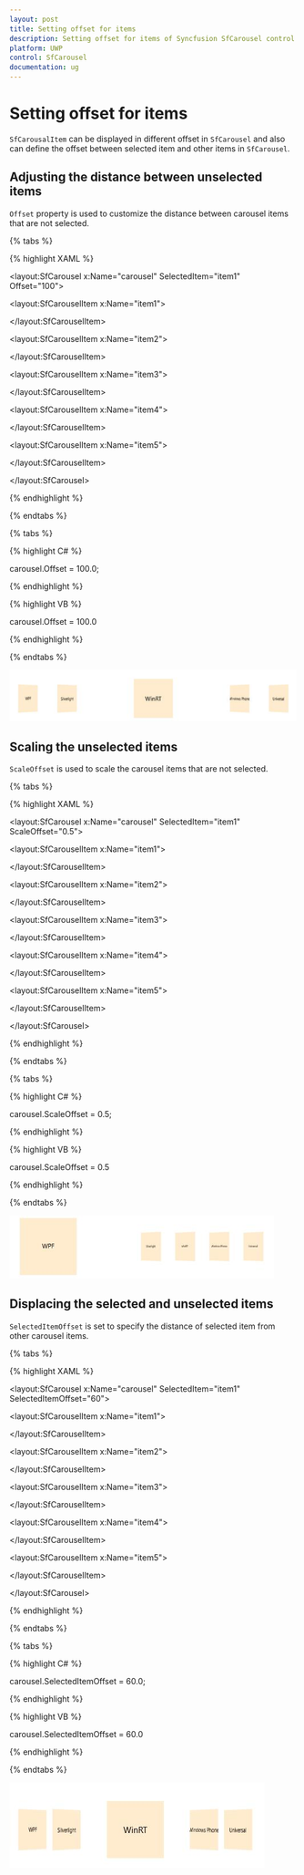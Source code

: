```yaml
---
layout: post
title: Setting offset for items
description: Setting offset for items of Syncfusion SfCarousel control for UWP
platform: UWP
control: SfCarousel
documentation: ug
---
```


# Setting offset for items

`SfCarousalItem` can be displayed in different offset in `SfCarousel` and also can define the offset between selected item and other items in `SfCarousel`.

## Adjusting the distance between unselected items

`Offset` property is used to customize the distance between carousel items that are not selected.

{% tabs %}

{% highlight XAML %}

<layout:SfCarousel x:Name="carousel" SelectedItem="item1" Offset="100">

<layout:SfCarouselItem x:Name="item1">

<Border Background="BlanchedAlmond" Height="100" Width="100">

<TextBlock Text="WPF" VerticalAlignment="Center" HorizontalAlignment="Center"/>

</Border>

</layout:SfCarouselItem>

<layout:SfCarouselItem x:Name="item2">

<Border Background="BlanchedAlmond" Height="100" Width="100">

<TextBlock Text="Silverlight" VerticalAlignment="Center" HorizontalAlignment="Center"/>

</Border>

</layout:SfCarouselItem>

<layout:SfCarouselItem x:Name="item3">

<Border Background="BlanchedAlmond" Height="100" Width="100">

<TextBlock Text="WinRT" VerticalAlignment="Center" HorizontalAlignment="Center"/>

</Border>

</layout:SfCarouselItem>

<layout:SfCarouselItem x:Name="item4">

<Border Background="BlanchedAlmond" Height="100" Width="100">

<TextBlock Text="Windows Phone" VerticalAlignment="Center" HorizontalAlignment="Center"/>

</Border>

</layout:SfCarouselItem>

<layout:SfCarouselItem x:Name="item5">

<Border Background="BlanchedAlmond" Height="100" Width="100">

<TextBlock Text="Universal" VerticalAlignment="Center" HorizontalAlignment="Center"/>

</Border>

</layout:SfCarouselItem>

</layout:SfCarousel>

{% endhighlight %}

{% endtabs %}

{% tabs %}

{% highlight C# %}

carousel.Offset = 100.0;

{% endhighlight %}

{% highlight VB %}

carousel.Offset = 100.0

{% endhighlight %}

{% endtabs %}

![Offset view](SfCarousel-images/SfCarousel-img9.jpeg)

## Scaling the unselected items

`ScaleOffset` is used to scale the carousel items that are not selected.

{% tabs %}

{% highlight XAML %}

<layout:SfCarousel x:Name="carousel" SelectedItem="item1" ScaleOffset="0.5">

<layout:SfCarouselItem x:Name="item1">

<Border Background="BlanchedAlmond" Height="100" Width="100">

<TextBlock Text="WPF" VerticalAlignment="Center" HorizontalAlignment="Center"/>

</Border>

</layout:SfCarouselItem>

<layout:SfCarouselItem x:Name="item2">

<Border Background="BlanchedAlmond" Height="100" Width="100">

<TextBlock Text="Silverlight" VerticalAlignment="Center" HorizontalAlignment="Center"/>

</Border>

</layout:SfCarouselItem>

<layout:SfCarouselItem x:Name="item3">

<Border Background="BlanchedAlmond" Height="100" Width="100">

<TextBlock Text="WinRT" VerticalAlignment="Center" HorizontalAlignment="Center"/>

</Border>

</layout:SfCarouselItem>

<layout:SfCarouselItem x:Name="item4">

<Border Background="BlanchedAlmond" Height="100" Width="100">

<TextBlock Text="Windows Phone" VerticalAlignment="Center" HorizontalAlignment="Center"/>

</Border>

</layout:SfCarouselItem>

<layout:SfCarouselItem x:Name="item5">

<Border Background="BlanchedAlmond" Height="100" Width="100">

<TextBlock Text="Universal" VerticalAlignment="Center" HorizontalAlignment="Center"/>

</Border>

</layout:SfCarouselItem>

</layout:SfCarousel>

{% endhighlight %}

{% endtabs %}

{% tabs %}

{% highlight C# %}

carousel.ScaleOffset = 0.5;

{% endhighlight %}

{% highlight VB %}

carousel.ScaleOffset = 0.5

{% endhighlight %}

{% endtabs %}

![ScaleOffset view](SfCarousel-images/SfCarousel-img10.jpeg)

## Displacing the selected and unselected items

`SelectedItemOffset` is set to specify the distance of selected item from other carousel items.

{% tabs %}

{% highlight XAML %}

<layout:SfCarousel x:Name="carousel" SelectedItem="item1" SelectedItemOffset="60">

<layout:SfCarouselItem x:Name="item1">

<Border Background="BlanchedAlmond" Height="100" Width="100">

<TextBlock Text="WPF" VerticalAlignment="Center" HorizontalAlignment="Center"/>

</Border>

</layout:SfCarouselItem>

<layout:SfCarouselItem x:Name="item2">

<Border Background="BlanchedAlmond" Height="100" Width="100">

<TextBlock Text="Silverlight" VerticalAlignment="Center" HorizontalAlignment="Center"/>

</Border>

</layout:SfCarouselItem>

<layout:SfCarouselItem x:Name="item3">

<Border Background="BlanchedAlmond" Height="100" Width="100">

<TextBlock Text="WinRT" VerticalAlignment="Center" HorizontalAlignment="Center"/>

</Border>

</layout:SfCarouselItem>

<layout:SfCarouselItem x:Name="item4">

<Border Background="BlanchedAlmond" Height="100" Width="100">

<TextBlock Text="Windows Phone" VerticalAlignment="Center" HorizontalAlignment="Center"/>

</Border>

</layout:SfCarouselItem>

<layout:SfCarouselItem x:Name="item5">

<Border Background="BlanchedAlmond" Height="100" Width="100">

<TextBlock Text="Universal" VerticalAlignment="Center" HorizontalAlignment="Center"/>

</Border>

</layout:SfCarouselItem>

</layout:SfCarousel>

{% endhighlight %}

{% endtabs %}

{% tabs %}

{% highlight C# %}

carousel.SelectedItemOffset = 60.0;

{% endhighlight %}

{% highlight VB %}

carousel.SelectedItemOffset = 60.0

{% endhighlight %}

{% endtabs %}

![SelectedItemOffset view](SfCarousel-images/SfCarousel-img11.jpeg)


